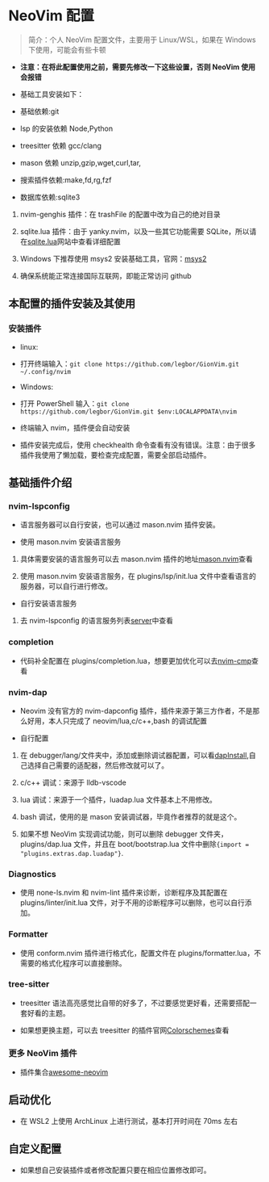 # NeoVim 配置

> 简介：个人 NeoVim 配置文件，主要用于 Linux/WSL，如果在 Windows 下使用，可能会有些卡顿

- **注意：在将此配置使用之前，需要先修改一下这些设置，否则 NeoVim 使用会报错**

- 基础工具安装如下：

- 基础依赖:git

- lsp 的安装依赖 Node,Python

- treesitter 依赖 gcc/clang

- mason 依赖 unzip,gzip,wget,curl,tar,

- 搜索插件依赖:make,fd,rg,fzf

- 数据库依赖:sqlite3

1. nvim-genghis 插件：在 trashFile 的配置中改为自己的绝对目录

2. sqlite.lua 插件：由于 yanky.nvim，以及一些其它功能需要 SQLite，所以请在[sqlite.lua](https://github.com/kkharji/sqlite.lua)网站中查看详细配置

3. Windows 下推荐使用 msys2 安装基础工具，官网：[msys2](https://www.msys2.org)

4. 确保系统能正常连接国际互联网，即能正常访问 github

## 本配置的插件安装及其使用

### 安装插件

- linux:

- 打开终端输入：`git clone https://github.com/legbor/GionVim.git ~/.config/nvim`

- Windows:

- 打开 PowerShell 输入：`git clone https://github.com/legbor/GionVim.git $env:LOCALAPPDATA\nvim`

- 终端输入 nvim，插件便会自动安装

- 插件安装完成后，使用 checkhealth 命令查看有没有错误。注意：由于很多插件我使用了懒加载，要检查完成配置，需要全部启动插件。

## 基础插件介绍

### nvim-lspconfig

- 语言服务器可以自行安装，也可以通过 mason.nvim 插件安装。

- 使用 mason.nvim 安装语言服务

1. 具体需要安装的语言服务可以去 mason.nvim 插件的地址[mason.nvim](https://github.com/williamboman/mason.nvim)查看

2. 使用 mason.nvim 安装语言服务，在 plugins/lsp/init.lua 文件中查看语言的服务器，可以自行进行修改。

- 自行安装语言服务

1. 去 nvim-lspconfig 的语言服务列表[server](https://github.com/neovim/nvim-lspconfig/blob/master/doc/server_configurations.md)中查看

### completion

- 代码补全配置在 plugins/completion.lua，想要更加优化可以去[nvim-cmp](https://github.com/hrsh7th/nvim-cmp/wiki)查看

### nvim-dap

- Neovim 没有官方的 nvim-dapconfig 插件，插件来源于第三方作者，不是那么好用，本人只完成了 neovim/lua,c/c++,bash 的调试配置

- 自行配置

1. 在 debugger/lang/文件夹中，添加或删除调试器配置，可以看[dapInstall](https://github.com/mfussenegger/nvim-dap/wiki/Debug-Adapter-installation),自己选择自己需要的适配器，然后修改就可以了。

2. c/c++ 调试：来源于 lldb-vscode

3. lua 调试：来源于一个插件，luadap.lua 文件基本上不用修改。

4. bash 调试，使用的是 mason 安装调试器，毕竟作者推荐的就是这个。

5. 如果不想 NeoVim 实现调试功能，则可以删除 debugger 文件夹，plugins/dap.lua 文件，并且在 boot/bootstrap.lua 文件中删除`{import = "plugins.extras.dap.luadap"}`.

### Diagnostics

- 使用 none-ls.nvim 和 nvim-lint 插件来诊断，诊断程序及其配置在 plugins/linter/init.lua 文件，对于不用的诊断程序可以删除，也可以自行添加。

### Formatter

- 使用 conform.nvim 插件进行格式化，配置文件在 plugins/formatter.lua，不需要的格式化程序可以直接删除。

### tree-sitter

- treesitter 语法高亮感觉比自带的好多了，不过要感觉更好看，还需要搭配一套好看的主题。

- 如果想更换主题，可以去 treesitter 的插件官网[Colorschemes](https://github.com/nvim-treesitter/nvim-treesitter/wiki/Colorschemes)查看

### 更多 NeoVim 插件

- 插件集合[awesome-neovim](https://github.com/rockerBOO/awesome-neovim)

## 启动优化

- 在 WSL2 上使用 ArchLinux 上进行测试，基本打开时间在 70ms 左右

## 自定义配置

- 如果想自己安装插件或者修改配置只要在相应位置修改即可。
